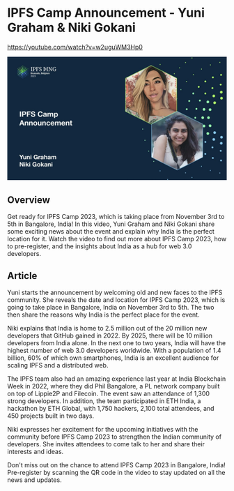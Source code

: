 # IPFS Camp Announcement - Yuni Graham & Niki Gokani

<https://youtube.com/watch?v=w2uguWM3Hp0>

![image for IPFS Camp Announcement - Yuni Graham & Niki Gokani](/thing23/w2uguWM3Hp0.jpg?raw=true)

## Overview

Get ready for IPFS Camp 2023, which is taking place from November 3rd to 5th in Bangalore, India! In this video, Yuni Graham and Niki Gokani share some exciting news about the event and explain why India is the perfect location for it. Watch the video to find out more about IPFS Camp 2023, how to pre-register, and the insights about India as a hub for web 3.0 developers.

## Article

Yuni starts the announcement by welcoming old and new faces to the IPFS community. She reveals the date and location for IPFS Camp 2023, which is going to take place in Bangalore, India on November 3rd to 5th. The two then share the reasons why India is the perfect place for the event.

Niki explains that India is home to 2.5 million out of the 20 million new developers that GitHub gained in 2022. By 2025, there will be 10 million developers from India alone. In the next one to two years, India will have the highest number of web 3.0 developers worldwide. With a population of 1.4 billion, 60% of which own smartphones, India is an excellent audience for scaling IPFS and a distributed web.

The IPFS team also had an amazing experience last year at India Blockchain Week in 2022, where they did Phil Bangalore, a PL network company built on top of Lippie2P and Filecoin. The event saw an attendance of 1,300 strong developers. In addition, the team participated in ETH India, a hackathon by ETH Global, with 1,750 hackers, 2,100 total attendees, and 450 projects built in two days.

Niki expresses her excitement for the upcoming initiatives with the community before IPFS Camp 2023 to strengthen the Indian community of developers. She invites attendees to come talk to her and share their interests and ideas.

Don't miss out on the chance to attend IPFS Camp 2023 in Bangalore, India! Pre-register by scanning the QR code in the video to stay updated on all the news and updates.